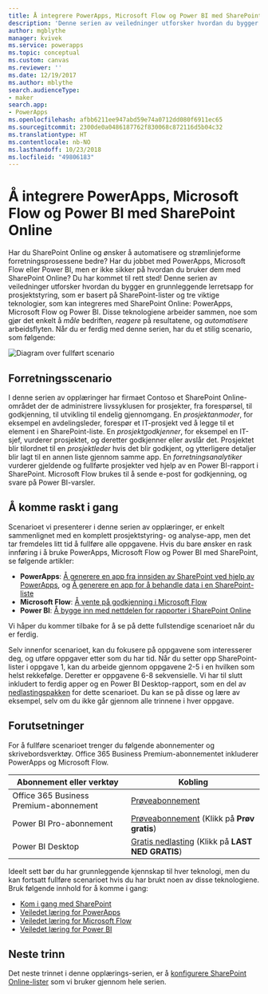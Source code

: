 ```yaml
---
title: Å integrere PowerApps, Microsoft Flow og Power BI med SharePoint Online (introduksjon) i Microsoft Docs
description: 'Denne serien av veiledninger utforsker hvordan du bygger en grunnleggende lerretsapp for prosjektstyring, som er basert på SharePoint-lister og tre viktige teknologier, som kan integreres med SharePoint Online: PowerApps, Microsoft Flow og Power BI.'
author: mgblythe
manager: kvivek
ms.service: powerapps
ms.topic: conceptual
ms.custom: canvas
ms.reviewer: ''
ms.date: 12/19/2017
ms.author: mblythe
search.audienceType:
- maker
search.app:
- PowerApps
ms.openlocfilehash: afbb6211ee947abd59e74a0712dd080f6911ec65
ms.sourcegitcommit: 2300de0a0486187762f830068c872116d5b04c32
ms.translationtype: HT
ms.contentlocale: nb-NO
ms.lasthandoff: 10/23/2018
ms.locfileid: "49806183"
---
```

# <a name="integrate-powerapps-microsoft-flow-and-power-bi-with-sharepoint-online"></a>Å integrere PowerApps, Microsoft Flow og Power BI med SharePoint Online
Har du SharePoint Online og ønsker å automatisere og strømlinjeforme forretningsprosessene bedre? Har du jobbet med PowerApps, Microsoft Flow eller Power BI, men er ikke sikker på hvordan du bruker dem med SharePoint Online? Du har kommet til rett sted! Denne serien av veiledninger utforsker hvordan du bygger en grunnleggende lerretsapp for prosjektstyring, som er basert på SharePoint-lister og tre viktige teknologier, som kan integreres med SharePoint Online: PowerApps, Microsoft Flow og Power BI. Disse teknologiene arbeider sammen, noe som gjør det enkelt å *måle* bedriften, *reagere* på resultatene, og *automatisere* arbeidsflyten. Når du er ferdig med denne serien, har du et stilig scenario, som følgende:

![Diagram over fullført scenario](./media/sharepoint-scenario-intro/composite-with-background.png)

## <a name="business-scenario"></a>Forretningsscenario
I denne serien av opplæringer har firmaet Contoso et SharePoint Online-området der de administrere livssyklusen for prosjekter, fra forespørsel, til godkjenning, til utvikling til endelig gjennomgang. En *prosjektanmoder*, for eksempel en avdelingsleder, forespør et IT-prosjekt ved å legge til et element i en SharePoint-liste. En *prosjektgodkjenner*, for eksempel en IT-sjef, vurderer prosjektet, og deretter godkjenner eller avslår det. Prosjektet blir tilordnet til en *prosjektleder* hvis det blir godkjent, og ytterligere detaljer blir lagt til en annen liste gjennom samme app. En *forretningsanalytiker* vurderer gjeldende og fullførte prosjekter ved hjelp av en Power BI-rapport i SharePoint.  Microsoft Flow brukes til å sende e-post for godkjenning, og svare på Power BI-varsler.

## <a name="getting-started-quickly"></a>Å komme raskt i gang
Scenarioet vi presenterer i denne serien av opplæringer, er enkelt sammenlignet med en komplett prosjektstyring- og analyse-app, men det tar fremdeles litt tid å fullføre alle oppgavene. Hvis du bare ønsker en rask innføring i å bruke PowerApps, Microsoft Flow og Power BI med SharePoint, se følgende artikler:

* **PowerApps**: [Å generere en app fra innsiden av SharePoint ved hjelp av PowerApps](app-from-sharepoint.md#generate-an-app-from-within-sharepoint-online), og [Å generere en app for å behandle data i en SharePoint-liste](app-from-sharepoint.md)
* **Microsoft Flow**: [Å vente på godkjenning i Microsoft Flow](https://docs.microsoft.com/flow/wait-for-approvals)
* **Power BI**: [Å bygge inn med nettdelen for rapporter i SharePoint Online](https://docs.microsoft.com/power-bi/service-embed-report-spo)

Vi håper du kommer tilbake for å se på dette fullstendige scenarioet når du er ferdig.

Selv innenfor scenarioet, kan du fokusere på oppgavene som interesserer deg, og utføre oppgaver etter som du har tid. Når du setter opp SharePoint-lister i oppgave 1, kan du arbeide gjennom oppgavene 2-5 i en hvilken som helst rekkefølge. Deretter er oppgavene 6-8 sekvensielle. Vi har til slutt inkludert to ferdig apper og en Power BI Desktop-rapport, som en del av [nedlastingspakken](https://aka.ms/o4ia0f) for dette scenarioet. Du kan se på disse og lære av eksempel, selv om du ikke går gjennom alle trinnene i hver oppgave.

## <a name="prerequisites"></a>Forutsetninger
For å fullføre scenarioet trenger du følgende abonnementer og skrivebordsverktøy. Office 365 Business Premium-abonnementet inkluderer PowerApps og Microsoft Flow.

| **Abonnement eller verktøy** | **Kobling** |
| --- | --- |
| Office 365 Business Premium-abonnement |[Prøveabonnement](https://signup.microsoft.com/Signup?OfferId=467eab54-127b-42d3-b046-3844b860bebf&dl=O365_BUSINESS_PREMIUM&ali=1) |
| Power BI Pro-abonnement |[Prøveabonnement](https://powerbi.microsoft.com/get-started/) (Klikk på **Prøv gratis**) |
| Power BI Desktop |[Gratis nedlasting](https://powerbi.microsoft.com/get-started/) (Klikk på **LAST NED GRATIS**) |

Ideelt sett bør du har grunnleggende kjennskap til hver teknologi, men du kan fortsatt fullføre scenarioet hvis du har brukt noen av disse teknologiene. Bruk følgende innhold for å komme i gang:

* [Kom i gang med SharePoint](https://support.office.com/article/Get-started-with-SharePoint-909ec2f0-05c8-4e92-8ad3-3f8b0b6cf261)
* [Veiledet læring for PowerApps](../../guided-learning/index.md)
* [Veiledet læring for Microsoft Flow](https://docs.microsoft.com/flow/guided-learning/)
* [Veiledet læring for Power BI](https://docs.microsoft.com/power-bi/guided-learning/)

## <a name="next-steps"></a>Neste trinn
Det neste trinnet i denne opplærings-serien, er å [konfigurere SharePoint Online-lister](sharepoint-scenario-setup.md) som vi bruker gjennom hele serien.

